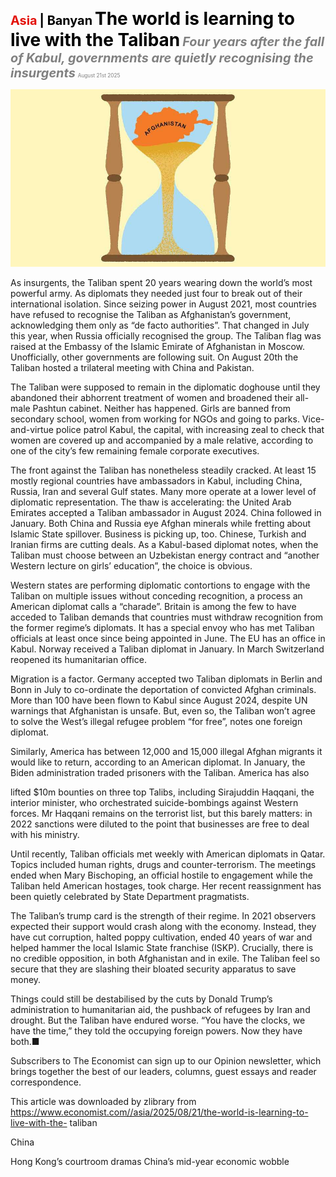 <span style="color:#E3120B; font-size:14.9pt; font-weight:bold;">Asia</span> <span style="color:#000000; font-size:14.9pt; font-weight:bold;">| Banyan</span>
<span style="color:#000000; font-size:21.0pt; font-weight:bold;">The world is learning to live with the Taliban</span>
<span style="color:#808080; font-size:14.9pt; font-weight:bold; font-style:italic;">Four years after the fall of Kabul, governments are quietly recognising the insurgents</span>
<span style="color:#808080; font-size:6.2pt;">August 21st 2025</span>

![](../images/027_The_world_is_learning_to_live_with_the_Taliban/p0116_img01.jpeg)

As insurgents, the Taliban spent 20 years wearing down the world’s most powerful army. As diplomats they needed just four to break out of their international isolation. Since seizing power in August 2021, most countries have refused to recognise the Taliban as Afghanistan’s government, acknowledging them only as “de facto authorities”. That changed in July this year, when Russia officially recognised the group. The Taliban flag was raised at the Embassy of the Islamic Emirate of Afghanistan in Moscow. Unofficially, other governments are following suit. On August 20th the Taliban hosted a trilateral meeting with China and Pakistan.

The Taliban were supposed to remain in the diplomatic doghouse until they abandoned their abhorrent treatment of women and broadened their all-male Pashtun cabinet. Neither has happened. Girls are banned from secondary school, women from working for NGOs and going to parks. Vice-and-virtue police patrol Kabul, the capital, with increasing zeal to check that women are covered up and accompanied by a male relative, according to one of the city’s few remaining female corporate executives.

The front against the Taliban has nonetheless steadily cracked. At least 15 mostly regional countries have ambassadors in Kabul, including China, Russia, Iran and several Gulf states. Many more operate at a lower level of diplomatic representation. The thaw is accelerating: the United Arab Emirates accepted a Taliban ambassador in August 2024. China followed in January. Both China and Russia eye Afghan minerals while fretting about Islamic State spillover. Business is picking up, too. Chinese, Turkish and Iranian firms are cutting deals. As a Kabul-based diplomat notes, when the Taliban must choose between an Uzbekistan energy contract and “another Western lecture on girls’ education”, the choice is obvious.

Western states are performing diplomatic contortions to engage with the Taliban on multiple issues without conceding recognition, a process an American diplomat calls a “charade”. Britain is among the few to have acceded to Taliban demands that countries must withdraw recognition from the former regime’s diplomats. It has a special envoy who has met Taliban officials at least once since being appointed in June. The EU has an office in Kabul. Norway received a Taliban diplomat in January. In March Switzerland reopened its humanitarian office.

Migration is a factor. Germany accepted two Taliban diplomats in Berlin and Bonn in July to co-ordinate the deportation of convicted Afghan criminals. More than 100 have been flown to Kabul since August 2024, despite UN warnings that Afghanistan is unsafe. But, even so, the Taliban won’t agree to solve the West’s illegal refugee problem “for free”, notes one foreign diplomat.

Similarly, America has between 12,000 and 15,000 illegal Afghan migrants it would like to return, according to an American diplomat. In January, the Biden administration traded prisoners with the Taliban. America has also

lifted $10m bounties on three top Talibs, including Sirajuddin Haqqani, the interior minister, who orchestrated suicide-bombings against Western forces. Mr Haqqani remains on the terrorist list, but this barely matters: in 2022 sanctions were diluted to the point that businesses are free to deal with his ministry.

Until recently, Taliban officials met weekly with American diplomats in Qatar. Topics included human rights, drugs and counter-terrorism. The meetings ended when Mary Bischoping, an official hostile to engagement while the Taliban held American hostages, took charge. Her recent reassignment has been quietly celebrated by State Department pragmatists.

The Taliban’s trump card is the strength of their regime. In 2021 observers expected their support would crash along with the economy. Instead, they have cut corruption, halted poppy cultivation, ended 40 years of war and helped hammer the local Islamic State franchise (ISKP). Crucially, there is no credible opposition, in both Afghanistan and in exile. The Taliban feel so secure that they are slashing their bloated security apparatus to save money.

Things could still be destabilised by the cuts by Donald Trump’s administration to humanitarian aid, the pushback of refugees by Iran and drought. But the Taliban have endured worse. “You have the clocks, we have the time,” they told the occupying foreign powers. Now they have both.■

Subscribers to The Economist can sign up to our Opinion newsletter, which brings together the best of our leaders, columns, guest essays and reader correspondence.

This article was downloaded by zlibrary from https://www.economist.com//asia/2025/08/21/the-world-is-learning-to-live-with-the- taliban

China

Hong Kong’s courtroom dramas China’s mid-year economic wobble